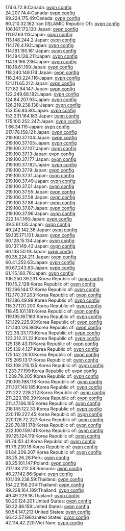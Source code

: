 174.6.72.9:Canada: [ovpn config](vpn/174_6_72_9.ovpn)  
24.207.74.4:Canada: [ovpn config](vpn/24_207_74_4.ovpn)  
99.224.175.49:Canada: [ovpn config](vpn/99_224_175_49.ovpn)  
80.210.32.162:Iran (ISLAMIC Republic Of): [ovpn config](vpn/80_210_32_162.ovpn)  
106.167.173.130:Japan: [ovpn config](vpn/106_167_173_130.ovpn)  
111.97.63.113:Japan: [ovpn config](vpn/111_97_63_113.ovpn)  
113.148.244.2:Japan: [ovpn config](vpn/113_148_244_2.ovpn)  
114.176.4.192:Japan: [ovpn config](vpn/114_176_4_192.ovpn)  
114.181.190.161:Japan: [ovpn config](vpn/114_181_190_161.ovpn)  
114.184.128.211:Japan: [ovpn config](vpn/114_184_128_211.ovpn)  
114.19.166.236:Japan: [ovpn config](vpn/114_19_166_236.ovpn)  
118.18.61.199:Japan: [ovpn config](vpn/118_18_61_199.ovpn)  
118.240.149.174:Japan: [ovpn config](vpn/118_240_149_174.ovpn)  
118.240.224.116:Japan: [ovpn config](vpn/118_240_224_116.ovpn)  
121.111.65.212:Japan: [ovpn config](vpn/121_111_65_212.ovpn)  
121.82.94.147:Japan: [ovpn config](vpn/121_82_94_147.ovpn)  
122.249.68.182:Japan: [ovpn config](vpn/122_249_68_182.ovpn)  
124.84.207.93:Japan: [ovpn config](vpn/124_84_207_93.ovpn)  
126.219.238.138:Japan: [ovpn config](vpn/126_219_238_138.ovpn)  
153.156.83.80:Japan: [ovpn config](vpn/153_156_83_80.ovpn)  
153.231.164.183:Japan: [ovpn config](vpn/153_231_164_183.ovpn)  
175.100.252.247:Japan: [ovpn config](vpn/175_100_252_247.ovpn)  
1.66.34.119:Japan: [ovpn config](vpn/1_66_34_119.ovpn)  
217.178.158.121:Japan: [ovpn config](vpn/217_178_158_121.ovpn)  
219.100.37.104:Japan: [ovpn config](vpn/219_100_37_104.ovpn)  
219.100.37.105:Japan: [ovpn config](vpn/219_100_37_105.ovpn)  
219.100.37.107:Japan: [ovpn config](vpn/219_100_37_107.ovpn)  
219.100.37.13:Japan: [ovpn config](vpn/219_100_37_13.ovpn)  
219.100.37.177:Japan: [ovpn config](vpn/219_100_37_177.ovpn)  
219.100.37.182:Japan: [ovpn config](vpn/219_100_37_182.ovpn)  
219.100.37.19:Japan: [ovpn config](vpn/219_100_37_19.ovpn)  
219.100.37.31:Japan: [ovpn config](vpn/219_100_37_31.ovpn)  
219.100.37.49:Japan: [ovpn config](vpn/219_100_37_49.ovpn)  
219.100.37.51:Japan: [ovpn config](vpn/219_100_37_51.ovpn)  
219.100.37.55:Japan: [ovpn config](vpn/219_100_37_55.ovpn)  
219.100.37.58:Japan: [ovpn config](vpn/219_100_37_58.ovpn)  
219.100.37.86:Japan: [ovpn config](vpn/219_100_37_86.ovpn)  
219.100.37.87:Japan: [ovpn config](vpn/219_100_37_87.ovpn)  
219.100.37.96:Japan: [ovpn config](vpn/219_100_37_96.ovpn)  
222.14.1.166:Japan: [ovpn config](vpn/222_14_1_166.ovpn)  
39.3.61.135:Japan: [ovpn config](vpn/39_3_61_135.ovpn)  
49.242.142.36:Japan: [ovpn config](vpn/49_242_142_36.ovpn)  
59.135.171.101:Japan: [ovpn config](vpn/59_135_171_101.ovpn)  
60.128.15.134:Japan: [ovpn config](vpn/60_128_15_134.ovpn)  
60.137.149.43:Japan: [ovpn config](vpn/60_137_149_43.ovpn)  
60.138.50.19:Japan: [ovpn config](vpn/60_138_50_19.ovpn)  
60.35.224.211:Japan: [ovpn config](vpn/60_35_224_211.ovpn)  
60.41.252.63:Japan: [ovpn config](vpn/60_41_252_63.ovpn)  
60.67.243.83:Japan: [ovpn config](vpn/60_67_243_83.ovpn)  
61.115.160.76:Japan: [ovpn config](vpn/61_115_160_76.ovpn)  
106.250.39.231:Korea Republic of: [ovpn config](vpn/106_250_39_231.ovpn)  
110.15.2.128:Korea Republic of: [ovpn config](vpn/110_15_2_128.ovpn)  
112.166.144.17:Korea Republic of: [ovpn config](vpn/112_166_144_17.ovpn)  
112.170.37.203:Korea Republic of: [ovpn config](vpn/112_170_37_203.ovpn)  
112.186.49.99:Korea Republic of: [ovpn config](vpn/112_186_49_99.ovpn)  
118.37.120.200:Korea Republic of: [ovpn config](vpn/118_37_120_200.ovpn)  
118.45.101.181:Korea Republic of: [ovpn config](vpn/118_45_101_181.ovpn)  
119.195.167.163:Korea Republic of: [ovpn config](vpn/119_195_167_163.ovpn)  
121.129.225.93:Korea Republic of: [ovpn config](vpn/121_129_225_93.ovpn)  
121.140.126.86:Korea Republic of: [ovpn config](vpn/121_140_126_86.ovpn)  
122.36.33.173:Korea Republic of: [ovpn config](vpn/122_36_33_173.ovpn)  
123.212.31.22:Korea Republic of: [ovpn config](vpn/123_212_31_22.ovpn)  
125.138.43.11:Korea Republic of: [ovpn config](vpn/125_138_43_11.ovpn)  
125.139.4.127:Korea Republic of: [ovpn config](vpn/125_139_4_127.ovpn)  
125.142.26.10:Korea Republic of: [ovpn config](vpn/125_142_26_10.ovpn)  
175.209.13.17:Korea Republic of: [ovpn config](vpn/175_209_13_17.ovpn)  
183.108.215.135:Korea Republic of: [ovpn config](vpn/183_108_215_135.ovpn)  
1.233.77.199:Korea Republic of: [ovpn config](vpn/1_233_77_199.ovpn)  
1.239.79.205:Korea Republic of: [ovpn config](vpn/1_239_79_205.ovpn)  
210.105.198.118:Korea Republic of: [ovpn config](vpn/210_105_198_118.ovpn)  
211.107.140.185:Korea Republic of: [ovpn config](vpn/211_107_140_185.ovpn)  
211.222.228.212:Korea Republic of: [ovpn config](vpn/211_222_228_212.ovpn)  
211.223.190.39:Korea Republic of: [ovpn config](vpn/211_223_190_39.ovpn)  
211.47.106.105:Korea Republic of: [ovpn config](vpn/211_47_106_105.ovpn)  
218.145.122.33:Korea Republic of: [ovpn config](vpn/218_145_122_33.ovpn)  
220.119.227.45:Korea Republic of: [ovpn config](vpn/220_119_227_45.ovpn)  
220.126.72.227:Korea Republic of: [ovpn config](vpn/220_126_72_227.ovpn)  
220.78.181.178:Korea Republic of: [ovpn config](vpn/220_78_181_178.ovpn)  
222.100.159.141:Korea Republic of: [ovpn config](vpn/222_100_159_141.ovpn)  
39.125.124.119:Korea Republic of: [ovpn config](vpn/39_125_124_119.ovpn)  
61.74.151.41:Korea Republic of: [ovpn config](vpn/61_74_151_41.ovpn)  
61.79.239.18:Korea Republic of: [ovpn config](vpn/61_79_239_18.ovpn)  
61.84.209.207:Korea Republic of: [ovpn config](vpn/61_84_209_207.ovpn)  
38.25.26.28:Peru: [ovpn config](vpn/38_25_26_28.ovpn)  
83.25.101.147:Poland: [ovpn config](vpn/83_25_101_147.ovpn)  
217.138.212.58:Romania: [ovpn config](vpn/217_138_212_58.ovpn)  
46.27.142.86:Spain: [ovpn config](vpn/46_27_142_86.ovpn)  
101.109.238.59:Thailand: [ovpn config](vpn/101_109_238_59.ovpn)  
184.22.156.204:Thailand: [ovpn config](vpn/184_22_156_204.ovpn)  
49.228.164.189:Thailand: [ovpn config](vpn/49_228_164_189.ovpn)  
49.49.229.18:Thailand: [ovpn config](vpn/49_49_229_18.ovpn)  
50.20.124.201:United States: [ovpn config](vpn/50_20_124_201.ovpn)  
50.32.86.158:United States: [ovpn config](vpn/50_32_86_158.ovpn)  
50.54.147.213:United States: [ovpn config](vpn/50_54_147_213.ovpn)  
66.42.57.196:United States: [ovpn config](vpn/66_42_57_196.ovpn)  
42.114.42.220:Viet Nam: [ovpn config](vpn/42_114_42_220.ovpn)  
